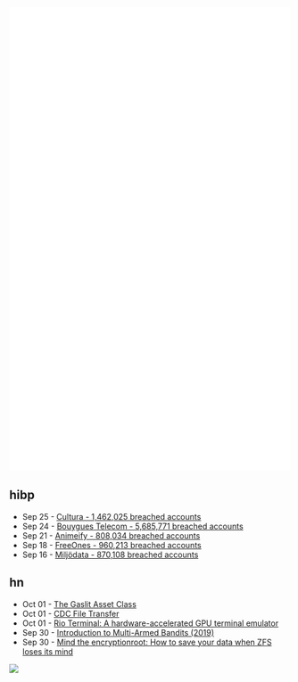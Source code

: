 ![Metrics](https://raw.githubusercontent.com/phixion/phixion/master/metrics.svg)

## hibp

<!--
for https://github.com/phixion/phixion/blob/main/.github/workflows/feeds.yml
-->
<!--START_SECTION:haveibeenpwnd-->
- Sep 25 - [Cultura - 1,462,025 breached accounts](https://haveibeenpwned.com/Breach/Cultura)
- Sep 24 - [Bouygues Telecom - 5,685,771 breached accounts](https://haveibeenpwned.com/Breach/BouyguesTelecom)
- Sep 21 - [Animeify - 808,034 breached accounts](https://haveibeenpwned.com/Breach/Animeify)
- Sep 18 - [FreeOnes - 960,213 breached accounts](https://haveibeenpwned.com/Breach/FreeOnes)
- Sep 16 - [Miljödata - 870,108 breached accounts](https://haveibeenpwned.com/Breach/Miljodata)
<!--END_SECTION:haveibeenpwnd-->

## hn

<!--
for https://github.com/phixion/phixion/blob/main/.github/workflows/feeds.yml
-->
<!--START_SECTION:hn-->
- Oct 01 - [The Gaslit Asset Class](https://blog.dshr.org/2025/09/the-gaslit-asset-class.html)
- Oct 01 - [CDC File Transfer](https://github.com/google/cdc-file-transfer)
- Oct 01 - [Rio Terminal: A hardware-accelerated GPU terminal emulator](https://rioterm.com/)
- Sep 30 - [Introduction to Multi-Armed Bandits (2019)](https://arxiv.org/abs/1904.07272)
- Sep 30 - [Mind the encryptionroot: How to save your data when ZFS loses its mind](https://sambowman.tech/blog/posts/mind-the-encryptionroot-how-to-save-your-data-when-zfs-loses-its-mind/)
<!--END_SECTION:hn-->

<!--
for https://yhype.me
-->
![](https://hit.yhype.me/github/profile?user_id=13013670)
